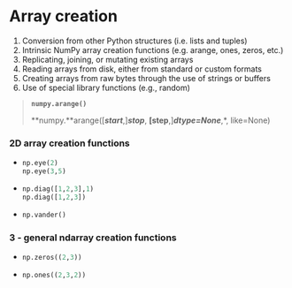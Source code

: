 # Array creation

1. Conversion from other Python structures (i.e. lists and tuples)
2. Intrinsic NumPy array creation functions (e.g. arange, ones, zeros, etc.)
3. Replicating, joining, or mutating existing arrays
4. Reading arrays from disk, either from standard or custom formats
5. Creating arrays from raw bytes through the use of strings or buffers
6. Use of special library functions (e.g., random)



> **`numpy.arange()`**
>
> **numpy.**arange([***start***,]***stop***, **[step**,]***dtype=None***,*, like=None)

### 2D array creation functions

* ```python
  np.eye(2)
  np.eye(3,5)
  ```

* ```python
  np.diag([1,2,3],1)
  np.diag([1,2,3])
  ```

* ```python
  np.vander()
  ```

### 3 - general ndarray creation functions

* ```python
  np.zeros((2,3))
  ```

* ```python
  np.ones((2,3,2))
  ```

